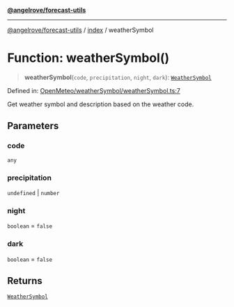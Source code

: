 [**@angelrove/forecast-utils**](../../README.md)

***

[@angelrove/forecast-utils](../../README.md) / [index](../README.md) / weatherSymbol

# Function: weatherSymbol()

> **weatherSymbol**(`code`, `precipitation`, `night`, `dark`): [`WeatherSymbol`](../../OpenMeteo/type-aliases/WeatherSymbol.md)

Defined in: [OpenMeteo/weatherSymbol/weatherSymbol.ts:7](https://github.com/angelrove/forecast-utils/blob/83a8f801e2d1ac86a424edae3898b39209a4d5b5/src/OpenMeteo/weatherSymbol/weatherSymbol.ts#L7)

Get weather symbol and description based on the weather code.

## Parameters

### code

`any`

### precipitation

`undefined` | `number`

### night

`boolean` = `false`

### dark

`boolean` = `false`

## Returns

[`WeatherSymbol`](../../OpenMeteo/type-aliases/WeatherSymbol.md)
